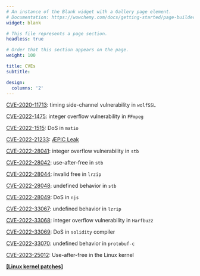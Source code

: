```yaml
---
# An instance of the Blank widget with a Gallery page element.
# Documentation: https://wowchemy.com/docs/getting-started/page-builder/
widget: blank

# This file represents a page section.
headless: true

# Order that this section appears on the page.
weight: 100

title: CVEs
subtitle:

design:
  columns: '2'
---
```



[CVE-2020-11713](https://nvd.nist.gov/vuln/detail/CVE-2020-11713): timing side-channel vulnerability in `wolfSSL`

[CVE-2022-1475](https://nvd.nist.gov/vuln/detail/CVE-2022-1475):  integer overflow vulnerability in `FFmpeg`

[CVE-2022-1515](https://nvd.nist.gov/vuln/detail/CVE-2022-1515): DoS in `matio`

[CVE-2022-21233](https://nvd.nist.gov/vuln/detail/CVE-2022-21233): [ÆPIC Leak](https://www.aepicleak.com/)

[CVE-2022-28041](https://nvd.nist.gov/vuln/detail/CVE-2022-28041): integer overflow vulnerability in `stb`

[CVE-2022-28042](https://nvd.nist.gov/vuln/detail/CVE-2022-28042): use-after-free in `stb`

[CVE-2022-28044](https://nvd.nist.gov/vuln/detail/CVE-2022-28044): invalid free in `lrzip`

[CVE-2022-28048](https://nvd.nist.gov/vuln/detail/CVE-2022-28048): undefined behavior in `stb`

[CVE-2022-28049](https://nvd.nist.gov/vuln/detail/cve-2022-28049): DoS in `njs`

[CVE-2022-33067](https://nvd.nist.gov/vuln/detail/CVE-2022-33067): undefined behavior in `lzrip`

[CVE-2022-33068](https://nvd.nist.gov/vuln/detail/CVE-2022-33068): integer overflow vulnerability in `Harfbuzz`

[CVE-2022-33069](https://nvd.nist.gov/vuln/detail/CVE-2022-33069): DoS in `solidity` compiler

[CVE-2022-33070](https://nvd.nist.gov/vuln/detail/CVE-2022-33070): undefined behavior in `protobuf-c`

[CVE-2023-25012](https://nvd.nist.gov/vuln/detail/CVE-2023-25012): Use-after-free in the Linux kernel

[**\[Linux kernel patches\]**](https://git.kernel.org/pub/scm/linux/kernel/git/next/linux-next.git/log/?qt=grep&q=borrello%40diag.uniroma1.it)
